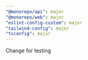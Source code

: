 ```yaml
---
"@monorepo/api": major
"@monorepo/web": major
"eslint-config-custom": major
"tailwind-config": major
"tsconfig": major
---
```


Change for testing
